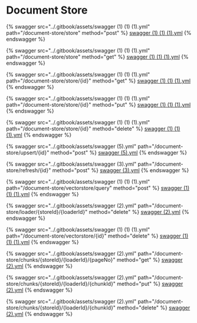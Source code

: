 # Document Store

{% swagger src="../.gitbook/assets/swagger (1) (1) (1).yml" path="/document-store/store" method="post" %}
[swagger (1) (1) (1).yml](<../.gitbook/assets/swagger (1) (1) (1).yml>)
{% endswagger %}

{% swagger src="../.gitbook/assets/swagger (1) (1) (1).yml" path="/document-store/store" method="get" %}
[swagger (1) (1) (1).yml](<../.gitbook/assets/swagger (1) (1) (1).yml>)
{% endswagger %}

{% swagger src="../.gitbook/assets/swagger (1) (1) (1).yml" path="/document-store/store/{id}" method="get" %}
[swagger (1) (1) (1).yml](<../.gitbook/assets/swagger (1) (1) (1).yml>)
{% endswagger %}

{% swagger src="../.gitbook/assets/swagger (1) (1) (1).yml" path="/document-store/store/{id}" method="put" %}
[swagger (1) (1) (1).yml](<../.gitbook/assets/swagger (1) (1) (1).yml>)
{% endswagger %}

{% swagger src="../.gitbook/assets/swagger (1) (1) (1).yml" path="/document-store/store/{id}" method="delete" %}
[swagger (1) (1) (1).yml](<../.gitbook/assets/swagger (1) (1) (1).yml>)
{% endswagger %}

{% swagger src="../.gitbook/assets/swagger (5).yml" path="/document-store/upsert/{id}" method="post" %}
[swagger (5).yml](<../.gitbook/assets/swagger (5).yml>)
{% endswagger %}

{% swagger src="../.gitbook/assets/swagger (3).yml" path="/document-store/refresh/{id}" method="post" %}
[swagger (3).yml](<../.gitbook/assets/swagger (3).yml>)
{% endswagger %}

{% swagger src="../.gitbook/assets/swagger (1) (1) (1).yml" path="/document-store/vectorstore/query" method="post" %}
[swagger (1) (1) (1).yml](<../.gitbook/assets/swagger (1) (1) (1).yml>)
{% endswagger %}

{% swagger src="../.gitbook/assets/swagger (2).yml" path="/document-store/loader/{storeId}/{loaderId}" method="delete" %}
[swagger (2).yml](<../.gitbook/assets/swagger (2).yml>)
{% endswagger %}

{% swagger src="../.gitbook/assets/swagger (1) (1) (1).yml" path="/document-store/vectorstore/{id}" method="delete" %}
[swagger (1) (1) (1).yml](<../.gitbook/assets/swagger (1) (1) (1).yml>)
{% endswagger %}

{% swagger src="../.gitbook/assets/swagger (2).yml" path="/document-store/chunks/{storeId}/{loaderId}/{pageNo}" method="get" %}
[swagger (2).yml](<../.gitbook/assets/swagger (2).yml>)
{% endswagger %}

{% swagger src="../.gitbook/assets/swagger (2).yml" path="/document-store/chunks/{storeId}/{loaderId}/{chunkId}" method="put" %}
[swagger (2).yml](<../.gitbook/assets/swagger (2).yml>)
{% endswagger %}

{% swagger src="../.gitbook/assets/swagger (2).yml" path="/document-store/chunks/{storeId}/{loaderId}/{chunkId}" method="delete" %}
[swagger (2).yml](<../.gitbook/assets/swagger (2).yml>)
{% endswagger %}
